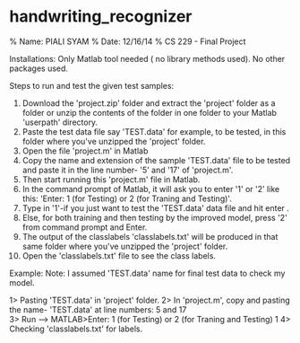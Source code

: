 # handwriting_recognizer
% Name: PIALI SYAM
% Date: 12/16/14
% CS 229 - Final Project



Installations: Only Matlab tool needed ( no library methods used).
No other packages used.





Steps to run and test the given test samples:

1. Download the 'project.zip' folder and extract the 'project' folder as a folder or unzip the contents of the folder in one folder to your Matlab 'userpath' directory.
2. Paste the test data file say 'TEST.data' for example, to be tested, in this folder where you've unzipped the 'project' folder.
3. Open the file 'project.m' in Matlab 
4. Copy the name and extension of the sample 'TEST.data' file to be tested and paste it in the line number- '5' and '17' of 'project.m'.
5. Then start running this 'project.m' file in Matlab.
6. In the command prompt of Matlab, it will ask you to enter '1' or '2' like this: 'Enter: 1 (for Testing) or 2 (for Traning and Testing)'.
7. Type in '1'-if you just want to test the 'TEST.data' data file and hit enter . 
8. Else, for both training and then testing by the improved model, press '2' from command prompt and Enter.
9. The output of the classlabels 'classlabels.txt' will be produced in that same folder where you've unzipped the 'project' folder.
10. Open the 'classlabels.txt' file to see the class labels.




Example:
Note: I assumed 'TEST.data' name for final test data to check my model.

1> Pasting 'TEST.data' in 'project' folder.
2> In 'project.m', copy and pasting the name- 'TEST.data' at line numbers:  5 and 17                     
3> Run --> MATLAB>Enter: 1 (for Testing) or 2 (for Traning and Testing) 1
4> Checking 'classlabels.txt' for labels.
